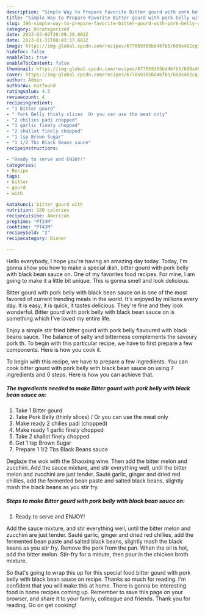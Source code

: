 ```yaml
---
description: "Simple Way to Prepare Favorite Bitter gourd with pork belly with black bean sauce on"
title: "Simple Way to Prepare Favorite Bitter gourd with pork belly with black bean sauce on"
slug: 396-simple-way-to-prepare-favorite-bitter-gourd-with-pork-belly-with-black-bean-sauce-on
category: Uncategorized
date: 2022-03-02T20:09:39.002Z
date: 2023-01-31T08:43:17.682Z
image: https://img-global.cpcdn.com/recipes/677059305bd46fb5/680x482cq70/bitter-gourd-with-pork-belly-with-black-bean-sauce-on-recipe-main-photo.jpg
hideToc: false
enableToc: true
enableTocContent: false
thumbnail: https://img-global.cpcdn.com/recipes/677059305bd46fb5/680x482cq70/bitter-gourd-with-pork-belly-with-black-bean-sauce-on-recipe-main-photo.jpg
cover: https://img-global.cpcdn.com/recipes/677059305bd46fb5/680x482cq70/bitter-gourd-with-pork-belly-with-black-bean-sauce-on-recipe-main-photo.jpg
author: Admin
authorAv: notfound
ratingvalue: 4.5
reviewcount: 4
recipeingredient:
- "1 Bitter gourd"
- " Pork Belly thinly slices  Or you can use the meat only"
- "2 chilies padi chopped"
- "1 garlic finely chopped"
- "2 shallot finely chopped"
- "1 tsp Brown Sugar"
- "1 1/2 Tbs Black Beans sauce"
recipeinstructions:

- "Ready to serve and ENJOY!"
categories:
- Recipe
tags:
- bitter
- gourd
- with

katakunci: bitter gourd with 
nutrition: 180 calories
recipecuisine: American
preptime: "PT24M"
cooktime: "PT43M"
recipeyield: "2"
recipecategory: Dinner

---
```



Hello everybody, I hope you're having an amazing day today. Today, I'm gonna show you how to make a special dish, bitter gourd with pork belly with black bean sauce on. One of my favorites food recipes. For mine, I am going to make it a little bit unique. This is gonna smell and look delicious.

Bitter gourd with pork belly with black bean sauce on is one of the most favored of current trending meals in the world. It's enjoyed by millions every day. It is easy, it is quick, it tastes delicious. They're fine and they look wonderful. Bitter gourd with pork belly with black bean sauce on is something which I've loved my entire life.

Enjoy a simple stir fried bitter gourd with pork belly flavoured with black beans sauce. The balance of salty and bitterness complements the savoury pork th. To begin with this particular recipe, we have to first prepare a few components. Here is how you cook it.


To begin with this recipe, we have to prepare a few ingredients. You can cook bitter gourd with pork belly with black bean sauce on using 7 ingredients and 0 steps. Here is how you can achieve that.

<!--inarticleads1-->

##### The ingredients needed to make Bitter gourd with pork belly with black bean sauce on:

1. Take 1 Bitter gourd
1. Take  Pork Belly (thinly slices) / Or you can use the meat only
1. Make ready 2 chilies padi (chopped)
1. Make ready 1 garlic finely chopped
1. Take 2 shallot finely chopped
1. Get 1 tsp Brown Sugar
1. Prepare 1 1/2 Tbs Black Beans sauce


Deglaze the wok with the Shaoxing wine. Then add the bitter melon and zucchini. Add the sauce mixture, and stir everything well, until the bitter melon and zucchini are just tender. Sauté garlic, ginger and dried red chillies, add the fermented bean paste and salted black beans, slightly mash the black beans as you stir fry. 

<!--inarticleads2-->

##### Steps to make Bitter gourd with pork belly with black bean sauce on:


1. Ready to serve and ENJOY!

Add the sauce mixture, and stir everything well, until the bitter melon and zucchini are just tender. Sauté garlic, ginger and dried red chillies, add the fermented bean paste and salted black beans, slightly mash the black beans as you stir fry. Remove the pork from the pan. When the oil is hot, add the bitter melon. Stir-fry for a minute, then pour in the chicken broth mixture. 

So that's going to wrap this up for this special food bitter gourd with pork belly with black bean sauce on recipe. Thanks so much for reading. I'm confident that you will make this at home. There is gonna be interesting food in home recipes coming up. Remember to save this page on your browser, and share it to your family, colleague and friends. Thank you for reading. Go on get cooking!
